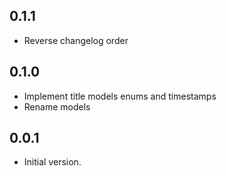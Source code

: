 ## 0.1.1

-   Reverse changelog order

## 0.1.0

-   Implement title models enums and timestamps
-   Rename models

## 0.0.1

-   Initial version.
